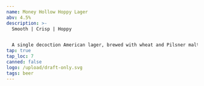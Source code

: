 ```yaml
---
name: Money Hollow Hoppy Lager
abv: 4.5%
description: >-
  Smooth | Crisp | Hoppy


  A single decoction American lager, brewed with wheat and Pilsner malt, then given a massive whirlpool addition of Citra hops. The result is a crisp, refreshing pale American lager with a pleasant hoppy aroma.
tap: true
tap_loc: 7
canned: false
logo: /upload/draft-only.svg
tags: beer
---
```

